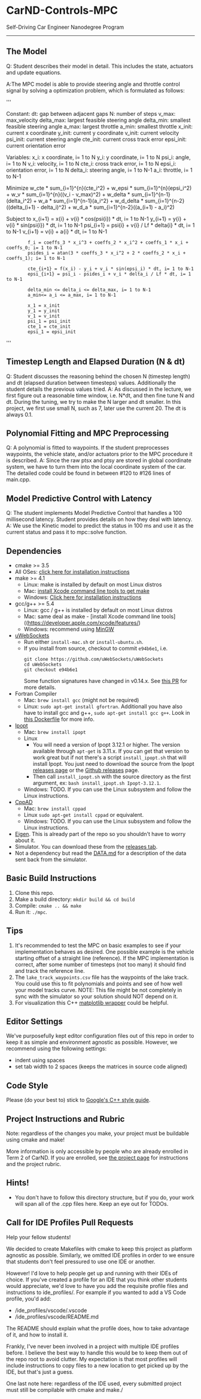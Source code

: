 # CarND-Controls-MPC
Self-Driving Car Engineer Nanodegree Program

---

## The Model

Q: Student describes their model in detail. This includes the state, actuators and update equations.

A:The MPC model is able to provide steering angle and throttle control signal by solving a optimization problem, which is formulated as follows:

'''

  Constant:
            dt: gap between adjacent gaps
            N: number of steps
            v_max: max_velocity
            delta_max: largest feasible steering angle
            delta_min: smallest feasible steering angle
            a_max: largest throttle
            a_min: smallest throttle
            x_init: current x coordinate
            y_init: current y coordinate
            v_init: current velocity
            psi_init: current steering angle
            cte_init: current cross track error
            epsi_init: current orientation error

  Variables:
            x_i: x coordinate, i= 1 to N
            y_i: y coordinate, i= 1 to N
            psi_i: angle, i= 1 to N
            v_i: velocity, i= 1 to N
            cte_i: cross track error, i= 1 to N
            epsi_i: orientation error, i= 1 to N
            delta_i: steering angle, i= 1 to N-1
            a_i: throttle, i= 1 to N-1

  Minimize  w_cte * sum_{i=1}^{n}(cte_i^2) +  w_epsi * sum_{i=1}^{n}(epsi_i^2) + w_v * sum_{i=1}^{n}((v_i - v_max)^2) +
            w_delta * sum_{i=1}^{n-1}(delta_i^2) + w_a * sum_{i=1}^{n-1}(a_i^2) +
            w_d_delta * sum_{i=1}^{n-2}((delta_(i+1) - delta_i)^2) + w_d_a * sum_{i=1}^{n-2}((a_(i+1) - a_i)^2)

  Subject to
            x_{i+1} = x{i} + v{i} * cos(psi{i}) * dt, i= 1 to N-1
            y_{i+1} = y{i} + v{i} * sin(psi{i}) * dt, i= 1 to N-1
            psi_{i+1} = psi{i} + v{i} / Lf * delta{i} * dt, i= 1 to N-1
            v_{i+1} = v{i} + a{i} * dt, i= 1 to N-1

            f_i = coeffs_3 * x_i^3 + coeffs_2 * x_i^2 + coeffs_1 * x_i + coeffs_0; i= 1 to N-1
            psides_i = atan(3 * coeffs_3 * x_i^2 + 2 * coeffs_2 * x_i + coeffs_1); i= 1 to N-1

            cte_{i+1} = f(x_i) - y_i + v_i * sin(epsi_i) * dt, i= 1 to N-1
            epsi_{i+1} = psi_i - psides_i + v_i * delta_i / Lf * dt, i= 1 to N-1
            
            delta_min <= delta_i <= delta_max, i= 1 to N-1
            a_min<= a_i <= a_max, i= 1 to N-1

            x_1 = x_init
            y_1 = y_init
            v_1 = v_init
            psi_1 = psi_init
            cte_1 = cte_init
            epsi_1 = epsi_init

'''

## Timestep Length and Elapsed Duration (N & dt)

Q: Student discusses the reasoning behind the chosen N (timestep length) and dt (elapsed duration between timesteps) values. Additionally the student details the previous values tried.
A: As discussed in the lecture, we first figure out a reasonable time window, i.e. N*dt, and then fine tune N and dt. During the tuning, we try to make the N larger and dt smaller. In this project, we first use small N, such as 7, later use the current 20. The dt is always 0.1.

## Polynomial Fitting and MPC Preprocessing

Q: A polynomial is fitted to waypoints. If the student preprocesses waypoints, the vehicle state, and/or actuators prior to the MPC procedure it is described.
A: Since the raw ptsx and ptsy are stored in global coordinate system, we have to turn them into the local coordinate system of the car. The detailed code could be found in between #120 to #126 lines of main.cpp.

## Model Predictive Control with Latency

Q: The student implements Model Predictive Control that handles a 100 millisecond latency. Student provides details on how they deal with latency.
A: We use the Kinetic model to predict the status in 100 ms and use it as the current status and pass it to mpc::solve function.


## Dependencies

* cmake >= 3.5
 * All OSes: [click here for installation instructions](https://cmake.org/install/)
* make >= 4.1
  * Linux: make is installed by default on most Linux distros
  * Mac: [install Xcode command line tools to get make](https://developer.apple.com/xcode/features/)
  * Windows: [Click here for installation instructions](http://gnuwin32.sourceforge.net/packages/make.htm)
* gcc/g++ >= 5.4
  * Linux: gcc / g++ is installed by default on most Linux distros
  * Mac: same deal as make - [install Xcode command line tools]((https://developer.apple.com/xcode/features/)
  * Windows: recommend using [MinGW](http://www.mingw.org/)
* [uWebSockets](https://github.com/uWebSockets/uWebSockets)
  * Run either `install-mac.sh` or `install-ubuntu.sh`.
  * If you install from source, checkout to commit `e94b6e1`, i.e.
    ```
    git clone https://github.com/uWebSockets/uWebSockets 
    cd uWebSockets
    git checkout e94b6e1
    ```
    Some function signatures have changed in v0.14.x. See [this PR](https://github.com/udacity/CarND-MPC-Project/pull/3) for more details.
* Fortran Compiler
  * Mac: `brew install gcc` (might not be required)
  * Linux: `sudo apt-get install gfortran`. Additionall you have also have to install gcc and g++, `sudo apt-get install gcc g++`. Look in [this Dockerfile](https://github.com/udacity/CarND-MPC-Quizzes/blob/master/Dockerfile) for more info.
* [Ipopt](https://projects.coin-or.org/Ipopt)
  * Mac: `brew install ipopt`
  * Linux
    * You will need a version of Ipopt 3.12.1 or higher. The version available through `apt-get` is 3.11.x. If you can get that version to work great but if not there's a script `install_ipopt.sh` that will install Ipopt. You just need to download the source from the Ipopt [releases page](https://www.coin-or.org/download/source/Ipopt/) or the [Github releases](https://github.com/coin-or/Ipopt/releases) page.
    * Then call `install_ipopt.sh` with the source directory as the first argument, ex: `bash install_ipopt.sh Ipopt-3.12.1`. 
  * Windows: TODO. If you can use the Linux subsystem and follow the Linux instructions.
* [CppAD](https://www.coin-or.org/CppAD/)
  * Mac: `brew install cppad`
  * Linux `sudo apt-get install cppad` or equivalent.
  * Windows: TODO. If you can use the Linux subsystem and follow the Linux instructions.
* [Eigen](http://eigen.tuxfamily.org/index.php?title=Main_Page). This is already part of the repo so you shouldn't have to worry about it.
* Simulator. You can download these from the [releases tab](https://github.com/udacity/self-driving-car-sim/releases).
* Not a dependency but read the [DATA.md](./DATA.md) for a description of the data sent back from the simulator.


## Basic Build Instructions


1. Clone this repo.
2. Make a build directory: `mkdir build && cd build`
3. Compile: `cmake .. && make`
4. Run it: `./mpc`.

## Tips

1. It's recommended to test the MPC on basic examples to see if your implementation behaves as desired. One possible example
is the vehicle starting offset of a straight line (reference). If the MPC implementation is correct, after some number of timesteps
(not too many) it should find and track the reference line.
2. The `lake_track_waypoints.csv` file has the waypoints of the lake track. You could use this to fit polynomials and points and see of how well your model tracks curve. NOTE: This file might be not completely in sync with the simulator so your solution should NOT depend on it.
3. For visualization this C++ [matplotlib wrapper](https://github.com/lava/matplotlib-cpp) could be helpful.

## Editor Settings

We've purposefully kept editor configuration files out of this repo in order to
keep it as simple and environment agnostic as possible. However, we recommend
using the following settings:

* indent using spaces
* set tab width to 2 spaces (keeps the matrices in source code aligned)

## Code Style

Please (do your best to) stick to [Google's C++ style guide](https://google.github.io/styleguide/cppguide.html).

## Project Instructions and Rubric

Note: regardless of the changes you make, your project must be buildable using
cmake and make!

More information is only accessible by people who are already enrolled in Term 2
of CarND. If you are enrolled, see [the project page](https://classroom.udacity.com/nanodegrees/nd013/parts/40f38239-66b6-46ec-ae68-03afd8a601c8/modules/f1820894-8322-4bb3-81aa-b26b3c6dcbaf/lessons/b1ff3be0-c904-438e-aad3-2b5379f0e0c3/concepts/1a2255a0-e23c-44cf-8d41-39b8a3c8264a)
for instructions and the project rubric.

## Hints!

* You don't have to follow this directory structure, but if you do, your work
  will span all of the .cpp files here. Keep an eye out for TODOs.

## Call for IDE Profiles Pull Requests

Help your fellow students!

We decided to create Makefiles with cmake to keep this project as platform
agnostic as possible. Similarly, we omitted IDE profiles in order to we ensure
that students don't feel pressured to use one IDE or another.

However! I'd love to help people get up and running with their IDEs of choice.
If you've created a profile for an IDE that you think other students would
appreciate, we'd love to have you add the requisite profile files and
instructions to ide_profiles/. For example if you wanted to add a VS Code
profile, you'd add:

* /ide_profiles/vscode/.vscode
* /ide_profiles/vscode/README.md

The README should explain what the profile does, how to take advantage of it,
and how to install it.

Frankly, I've never been involved in a project with multiple IDE profiles
before. I believe the best way to handle this would be to keep them out of the
repo root to avoid clutter. My expectation is that most profiles will include
instructions to copy files to a new location to get picked up by the IDE, but
that's just a guess.

One last note here: regardless of the IDE used, every submitted project must
still be compilable with cmake and make./
